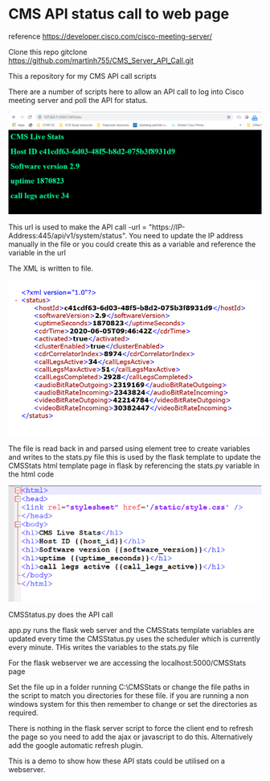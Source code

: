 # CMS API status call to web page

reference https://developer.cisco.com/cisco-meeting-server/

Clone this repo
gitclone https://github.com/martinh755/CMS_Server_API_Call.git

This a repository for my CMS API call scripts

There are a number of scripts here to allow an API call to log into Cisco meeting server and poll the API for status.

<img src="CMS-stats.jpeg">

This url is used to make the API call -url = "https://IP-Address:445/api/v1/system/status". 
You need to update the IP address manually in the file or you could create this as a variable and reference the variable in the url
  
The XML is written to file.

<img src="CMSStats.jpeg">


The file is read back in and parsed using element tree to create variables and writes to the stats.py file this is used by the flask template to update the CMSStats html template page in flask by referencing the stats.py variable in the html code

<img src="Flask-CMS-html-variable.jpeg">

CMSStatus.py does the API call

app.py runs the flask web server and the CMSStats template variables are updated every time the CMSStatus.py uses the scheduler which is currently every minute. THis writes the variables to the stats.py file

For the flask webserver we are accessing the localhost:5000/CMSStats page

Set the file up in a folder running C:\CMSStats or change the file paths in the script to match you directories for these file. if you are running a non windows system for this then remember to change or set the directories as required.

There is nothing in the flask server script to force the client end to refresh the page so you need to add the ajax or javascript to do this. Alternatively add the google automatic refresh plugin.

This is a demo to show how these API stats could be utilised on a webserver.





